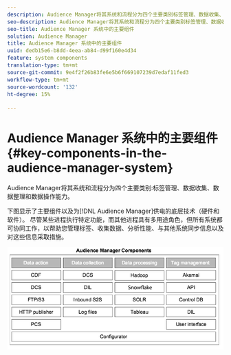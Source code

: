 ```yaml
---
description: Audience Manager将其系统和流程分为四个主要类别标签管理、数据收集、数据组织和数据操作能力。
seo-description: Audience Manager将其系统和流程分为四个主要类别标签管理、数据收集、数据组织和数据操作能力。
seo-title: Audience Manager 系统中的主要组件
solution: Audience Manager
title: Audience Manager 系统中的主要组件
uuid: dedb15e6-b8dd-4eea-ab84-d99f160e4d34
feature: system components
translation-type: tm+mt
source-git-commit: 9e4f2f26b83fe6e5b6f669107239d7edaf11fed3
workflow-type: tm+mt
source-wordcount: '132'
ht-degree: 15%

---
```



# Audience Manager 系统中的主要组件{#key-components-in-the-audience-manager-system}

Audience Manager将其系统和流程分为四个主要类别:标签管理、数据收集、数据整理和数据操作能力。

<!-- 

c_compstack.xml

 -->

下图显示了主要组件以及为[!DNL Audience Manager]供电的底层技术（硬件和软件）。 尽管某些进程执行特定功能，而其他进程具有多用途角色，但所有系统都可协同工作，以帮助您管理标签、收集数据、分析性能、与其他系统同步信息以及对这些信息采取措施。

![](assets/components.png)


